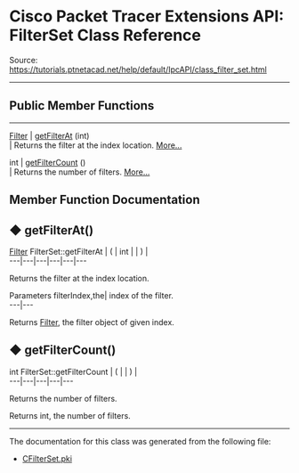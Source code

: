 # Cisco Packet Tracer Extensions API: FilterSet Class Reference

Source: https://tutorials.ptnetacad.net/help/default/IpcAPI/class_filter_set.html

---

##  Public Member Functions  
  
---  
[Filter](class_filter.html) | [getFilterAt](class_filter_set.html#a9232bd40c69f1aeca761acc5005d1185) (int)  
| Returns the filter at the index location. [More...](class_filter_set.html#a9232bd40c69f1aeca761acc5005d1185)  
  
int | [getFilterCount](class_filter_set.html#aa7f769834764393b01af76c35c467de4) ()  
| Returns the number of filters. [More...](class_filter_set.html#aa7f769834764393b01af76c35c467de4)  
  
  
## Member Function Documentation

## ◆ getFilterAt()

[Filter](class_filter.html) FilterSet::getFilterAt  | ( | int  | | ) |   
---|---|---|---|---|---  
  
Returns the filter at the index location. 

Parameters
     filterIndex,the| index of the filter.  
---|---  
  
Returns
    [Filter](class_filter.html), the filter object of given index. 

## ◆ getFilterCount()

int FilterSet::getFilterCount  | ( | | ) |   
---|---|---|---|---  
  
Returns the number of filters. 

Returns
    int, the number of filters. 

* * *

The documentation for this class was generated from the following file:

  * [CFilterSet.pki](_c_filter_set_8pki.html)


